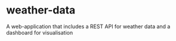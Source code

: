 # weather-data
A web-application that includes a REST API for weather data and a dashboard for visualisation 
